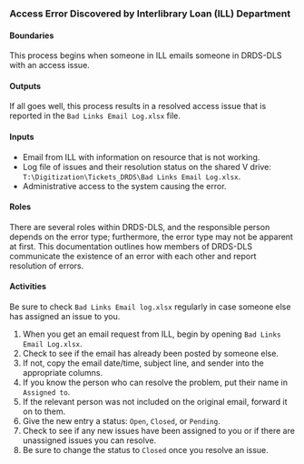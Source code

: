 ### Access Error Discovered by Interlibrary Loan (ILL) Department
#### Boundaries
This process begins when someone in ILL emails someone in DRDS-DLS with an access issue.

#### Outputs
If all goes well, this process results in a resolved access issue that is reported in the `Bad Links Email Log.xlsx` file.

#### Inputs
- Email from ILL with information on resource that is not working.
- Log file of issues and their resolution status on the shared V drive: `T:\Digitization\Tickets_DRDS\Bad Links Email Log.xlsx`.
- Administrative access to the system causing the error.

#### Roles
There are several roles within DRDS-DLS, and the responsible person depends on the error type; furthermore, the error type may not be apparent at first. This documentation outlines how members of DRDS-DLS communicate the existence of an error with each other and report resolution of errors.

#### Activities
Be sure to check `Bad Links Email log.xlsx` regularly in case someone else has assigned an issue to you.

1. When you get an email request from ILL, begin by opening `Bad Links Email Log.xlsx`.
1. Check to see if the email has already been posted by someone else.
1. If not, copy the email date/time, subject line, and sender into the appropriate columns.
1. If you know the person who can resolve the problem, put their name in `Assigned to`.
1. If the relevant person was not included on the original email, forward it on to them.
1. Give the new entry a status: `Open`, `Closed`, or `Pending`.
1. Check to see if any new issues have been assigned to you or if there are unassigned issues you can resolve.
1. Be sure to change the status to `Closed` once you resolve an issue.
